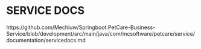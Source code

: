 <h1>SERVICE DOCS</h1>
https://github.com/Mechiuw/Springboot.PetCare-Business-Service/blob/development/src/main/java/com/mcsoftware/petcare/service/documentation/servicedocs.md
